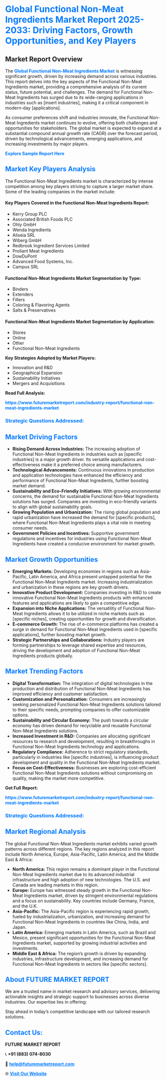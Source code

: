 <h1 style="color: #007BFF;">Global Functional Non-Meat Ingredients Market Report 2025-2033: Driving Factors, Growth Opportunities, and Key Players</h1>

<section id="overview">
<h2>Market Report Overview</h2>
<p>The <a href="https://www.futuremarketreport.com/industry-report/functional-non-meat-ingredients-market" style="color: #007BFF; text-decoration: none;"><strong>Global Functional Non-Meat Ingredients Market</strong></a> is witnessing significant growth, driven by increasing demand across various industries. This report delves into the key aspects of the Functional Non-Meat Ingredients market, providing a comprehensive analysis of its current status, future potential, and challenges. The demand for Functional Non-Meat Ingredients has surged due to its wide-ranging applications in industries such as [insert industries], making it a critical component in modern-day [applications].</p>
<p>As consumer preferences shift and industries innovate, the Functional Non-Meat Ingredients market continues to evolve, offering both challenges and opportunities for stakeholders. The global market is expected to expand at a substantial compound annual growth rate (CAGR) over the forecast period, driven by technological advancements, emerging applications, and increasing investments by major players.</p>
</section>

<section id="overview">
<p><a href="https://www.futuremarketreport.com/request-sample/reportId=128500" style="color: #007BFF; text-decoration: none;"><strong>Explore Sample Report Here</strong></a></p>
</section>

<section id="key-players">
<h2 style="color: #007BFF;">Market Key Players Analysis</h2>
<p>The Functional Non-Meat Ingredients market is characterized by intense competition among key players striving to capture a larger market share. Some of the leading companies in the market include:</p>
<h4>Key Players Covered in the Functional Non-Meat Ingredients Report:</h4>
<ul><li>Kerry Group PLC</li><li>Associated British Foods PLC</li><li>Ohly GmbH</li><li>Wenda Ingredients</li><li>Aliseia SRL</li><li>Wiberg GmbH</li><li>Redbrook Ingredient Services Limited</li><li>Proliant Meat Ingredients</li><li>DowDuPont</li><li>Advanced Food Systems, Inc.</li><li>Campus SRL</li></ul>
<h4>Functional Non-Meat Ingredients Market Segmentation by Type:</h4>
<ul><li>Binders</li><li>Extenders</li><li>Fillers</li><li>Coloring &amp; Flavoring Agents</li><li>Salts &amp; Preservatives</li></ul>

<h4>Functional Non-Meat Ingredients Market Segmentation by Application:</h4>
<ul><li>Stores</li><li>Online</li><li>Other</li><li>Functional Non-Meat Ingredients</li></ul>
<p><strong>Key Strategies Adopted by Market Players:</strong></p>
<ul>
<li>Innovation and R&D</li>
<li>Geographical Expansion</li>
<li>Sustainability Initiatives</li>
<li>Mergers and Acquisitions</li>
</ul>
</section>

<section>
<p><strong>Read Full Analysis: </strong></p><a href="https://www.futuremarketreport.com/industry-report/functional-non-meat-ingredients-market" style="color: #007BFF; text-decoration: none;"><strong>https://www.futuremarketreport.com/industry-report/functional-non-meat-ingredients-market</strong></a>
<h3 style="color: #007BFF;">Strategic Questions Addressed:</h3>
</section>

<section id="driving-factors">
<h2 style="color: #007BFF;">Market Driving Factors</h2>
<ul>
<li><strong>Rising Demand Across Industries:</strong> The increasing adoption of Functional Non-Meat Ingredients in industries such as [specific industries] is a major growth driver. Its versatile applications and cost-effectiveness make it a preferred choice among manufacturers.</li>
<li><strong>Technological Advancements:</strong> Continuous innovations in production and application technologies have enhanced the efficiency and performance of Functional Non-Meat Ingredients, further boosting market demand.</li>
<li><strong>Sustainability and Eco-Friendly Initiatives:</strong> With growing environmental concerns, the demand for sustainable Functional Non-Meat Ingredients solutions has surged. Companies are investing in eco-friendly variants to align with global sustainability goals.</li>
<li><strong>Growing Population and Urbanization:</strong> The rising global population and rapid urbanization have increased the demand for [specific products], where Functional Non-Meat Ingredients plays a vital role in meeting consumer needs.</li>
<li><strong>Government Policies and Incentives:</strong> Supportive government regulations and incentives for industries using Functional Non-Meat Ingredients have created a conducive environment for market growth.</li>
</ul>
</section>

<section id="growth-opportunities">
<h2 style="color: #007BFF;">Market Growth Opportunities</h2>
<ul>
<li><strong>Emerging Markets:</strong> Developing economies in regions such as Asia-Pacific, Latin America, and Africa present untapped potential for the Functional Non-Meat Ingredients market. Increasing industrialization and urbanization in these regions are key growth drivers.</li>
<li><strong>Innovative Product Development:</strong> Companies investing in R&D to create innovative Functional Non-Meat Ingredients products with enhanced features and applications are likely to gain a competitive edge.</li>
<li><strong>Expansion into Niche Applications:</strong> The versatility of Functional Non-Meat Ingredients allows it to be utilized in niche markets such as [specific niches], creating opportunities for growth and diversification.</li>
<li><strong>E-commerce Growth:</strong> The rise of e-commerce platforms has created a surge in demand for Functional Non-Meat Ingredients used in [specific applications], further boosting market growth.</li>
<li><strong>Strategic Partnerships and Collaborations:</strong> Industry players are forming partnerships to leverage shared expertise and resources, driving the development and adoption of Functional Non-Meat Ingredients products globally.</li>
</ul>
</section>

<section id="trending-factors">
<h2 style="color: #007BFF;">Market Trending Factors</h2>
<ul>
<li><strong>Digital Transformation:</strong> The integration of digital technologies in the production and distribution of Functional Non-Meat Ingredients has improved efficiency and customer satisfaction.</li>
<li><strong>Customization and Personalization:</strong> Consumers are increasingly seeking personalized Functional Non-Meat Ingredients solutions tailored to their specific needs, prompting companies to offer customizable options.</li>
<li><strong>Sustainability and Circular Economy:</strong> The push towards a circular economy has driven demand for recyclable and reusable Functional Non-Meat Ingredients solutions.</li>
<li><strong>Increased Investment in R&D:</strong> Companies are allocating significant resources to research and development, resulting in breakthroughs in Functional Non-Meat Ingredients technology and applications.</li>
<li><strong>Regulatory Compliance:</strong> Adherence to strict regulatory standards, particularly in industries like [specific industries], is influencing product development and quality in the Functional Non-Meat Ingredients market.</li>
<li><strong>Focus on Cost-Effectiveness:</strong> Businesses are exploring cost-efficient Functional Non-Meat Ingredients solutions without compromising on quality, making the market more competitive.</li>
</ul>
</section>

<section>
<p><strong>Get Full Report: </strong></p><a href="https://www.futuremarketreport.com/industry-report/functional-non-meat-ingredients-market" style="color: #007BFF; text-decoration: none;"><strong>https://www.futuremarketreport.com/industry-report/functional-non-meat-ingredients-market</strong></a>
<h3 style="color: #007BFF;">Strategic Questions Addressed:</h3>
</section>


<section id="regional-analysis">
<h2 style="color: #007BFF;">Market Regional Analysis</h2>
<p>The global Functional Non-Meat Ingredients market exhibits varied growth patterns across different regions. The key regions analyzed in this report include North America, Europe, Asia-Pacific, Latin America, and the Middle East & Africa:</p>
<ul>
<li><strong>North America:</strong> This region remains a dominant player in the Functional Non-Meat Ingredients market due to its advanced industrial infrastructure and high adoption of new technologies. The U.S. and Canada are leading markets in this region.</li>
<li><strong>Europe:</strong> Europe has witnessed steady growth in the Functional Non-Meat Ingredients market, driven by stringent environmental regulations and a focus on sustainability. Key countries include Germany, France, and the U.K.</li>
<li><strong>Asia-Pacific:</strong> The Asia-Pacific region is experiencing rapid growth, fueled by industrialization, urbanization, and increasing demand for Functional Non-Meat Ingredients in countries like China, India, and Japan.</li>
<li><strong>Latin America:</strong> Emerging markets in Latin America, such as Brazil and Mexico, present significant opportunities for the Functional Non-Meat Ingredients market, supported by growing industrial activities and investments.</li>
<li><strong>Middle East & Africa:</strong> The region’s growth is driven by expanding industries, infrastructure development, and increasing demand for Functional Non-Meat Ingredients in sectors like [specific sectors].</li>
</ul>
</section>

<footer>
<h2 style="color: #007BFF;">About FUTURE MARKET REPORT</h2>
<p>We are a trusted name in market research and advisory services, delivering actionable insights and strategic support to businesses across diverse industries. Our expertise lies in offering:</p>

<p>Stay ahead in today’s competitive landscape with our tailored research solutions.</p>

<h2 style="color: #007BFF;">Contact Us:</h2>
<p><strong>FUTURE MARKET REPORT</strong></p>
<p>📞 <strong>+91 (883) 074-8030</strong></p>
<p>📧 <strong><a href="mailto:help@futuremarketreport.com" style="color: #007BFF;">help@futuremarketreport.com</a></strong></p>
<p>🌐 <strong><a href="https://www.futuremarketreport.com/" style="color: #007BFF;">Visit Our Website</a></strong></p>
</footer>